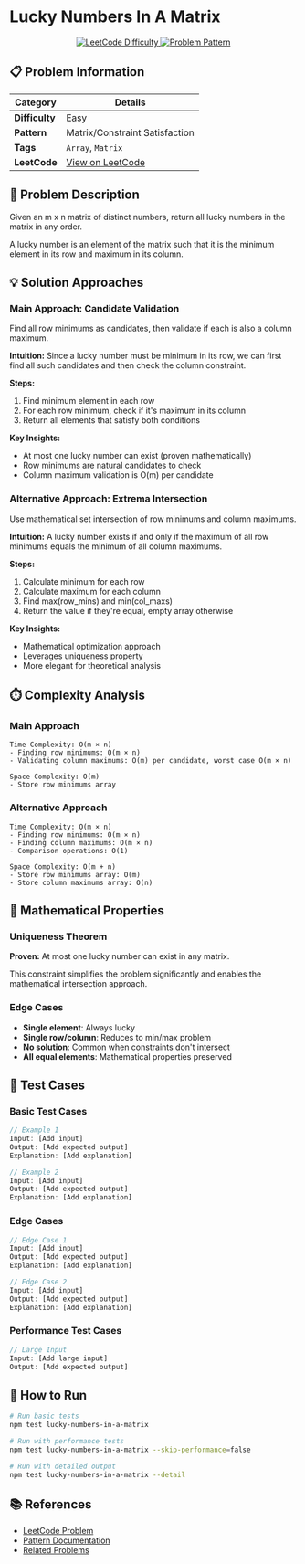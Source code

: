 # Lucky Numbers In A Matrix

<div align="center">
  <a href="https://leetcode.com/problems/lucky-numbers-in-a-matrix/description/">
    <img src="https://img.shields.io/badge/LeetCode-Easy-green" alt="LeetCode Difficulty" />
  </a>
  <a href="https://leetcode.com/problems/lucky-numbers-in-a-matrix/description/">
    <img src="https://img.shields.io/badge/Pattern-Matrix-blue" alt="Problem Pattern" />
  </a>
</div>

## 📋 Problem Information

| Category       | Details                                                                                  |
| -------------- | ---------------------------------------------------------------------------------------- |
| **Difficulty** | Easy                                                                                     |
| **Pattern**    | Matrix/Constraint Satisfaction                                                           |
| **Tags**       | `Array`, `Matrix`                                                                        |
| **LeetCode**   | [View on LeetCode](https://leetcode.com/problems/lucky-numbers-in-a-matrix/description/) |

## 📝 Problem Description

Given an m x n matrix of distinct numbers, return all lucky numbers in the matrix in any order.

A lucky number is an element of the matrix such that it is the minimum element in its row and maximum in its column.

## 💡 Solution Approaches

### Main Approach: Candidate Validation

Find all row minimums as candidates, then validate if each is also a column maximum.

**Intuition:** Since a lucky number must be minimum in its row, we can first find all such candidates and then check the column constraint.

**Steps:**

1. Find minimum element in each row
2. For each row minimum, check if it's maximum in its column
3. Return all elements that satisfy both conditions

**Key Insights:**

- At most one lucky number can exist (proven mathematically)
- Row minimums are natural candidates to check
- Column maximum validation is O(m) per candidate

### Alternative Approach: Extrema Intersection

Use mathematical set intersection of row minimums and column maximums.

**Intuition:** A lucky number exists if and only if the maximum of all row minimums equals the minimum of all column maximums.

**Steps:**

1. Calculate minimum for each row
2. Calculate maximum for each column
3. Find max(row_mins) and min(col_maxs)
4. Return the value if they're equal, empty array otherwise

**Key Insights:**

- Mathematical optimization approach
- Leverages uniqueness property
- More elegant for theoretical analysis

## ⏱️ Complexity Analysis

### Main Approach

```
Time Complexity: O(m × n)
- Finding row minimums: O(m × n)
- Validating column maximums: O(m) per candidate, worst case O(m × n)

Space Complexity: O(m)
- Store row minimums array
```

### Alternative Approach

```
Time Complexity: O(m × n)
- Finding row minimums: O(m × n)
- Finding column maximums: O(m × n)
- Comparison operations: O(1)

Space Complexity: O(m + n)
- Store row minimums array: O(m)
- Store column maximums array: O(n)
```

## 🔬 Mathematical Properties

### Uniqueness Theorem

**Proven:** At most one lucky number can exist in any matrix.

This constraint simplifies the problem significantly and enables the mathematical intersection approach.

### Edge Cases

- **Single element**: Always lucky
- **Single row/column**: Reduces to min/max problem
- **No solution**: Common when constraints don't intersect
- **All equal elements**: Mathematical properties preserved

## 🧪 Test Cases

### Basic Test Cases

```javascript
// Example 1
Input: [Add input]
Output: [Add expected output]
Explanation: [Add explanation]

// Example 2
Input: [Add input]
Output: [Add expected output]
Explanation: [Add explanation]
```

### Edge Cases

```javascript
// Edge Case 1
Input: [Add input]
Output: [Add expected output]
Explanation: [Add explanation]

// Edge Case 2
Input: [Add input]
Output: [Add expected output]
Explanation: [Add explanation]
```

### Performance Test Cases

```javascript
// Large Input
Input: [Add large input]
Output: [Add expected output]
```

## 🚀 How to Run

```bash
# Run basic tests
npm test lucky-numbers-in-a-matrix

# Run with performance tests
npm test lucky-numbers-in-a-matrix --skip-performance=false

# Run with detailed output
npm test lucky-numbers-in-a-matrix --detail
```

## 📚 References

- [LeetCode Problem](https://leetcode.com/problems/lucky-numbers-in-a-matrix/description/)
- [Pattern Documentation](https://leetcode.com/explore/learn/card/patterns/)
- [Related Problems](#)
